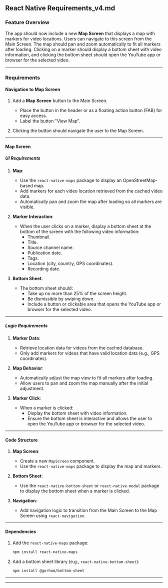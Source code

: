 ## **React Native Requirements_v4.md**

### **Feature Overview**
The app should now include a new **Map Screen** that displays a map with markers for video locations. Users can navigate to this screen from the Main Screen. The map should pan and zoom automatically to fit all markers after loading. Clicking on a marker should display a bottom sheet with video information, and clicking the bottom sheet should open the YouTube app or browser for the selected video.

---

### **Requirements**

#### **Navigation to Map Screen**
1. Add a **Map Screen** button to the Main Screen.
   - Place the button in the header or as a floating action button (FAB) for easy access.
   - Label the button "View Map".

2. Clicking the button should navigate the user to the Map Screen.

---

#### **Map Screen**

##### **UI Requirements**
1. **Map**:
   - Use the `react-native-maps` package to display an OpenStreetMap-based map.
   - Add markers for each video location retrieved from the cached video data.
   - Automatically pan and zoom the map after loading so all markers are visible.

2. **Marker Interaction**:
   - When the user clicks on a marker, display a bottom sheet at the bottom of the screen with the following video information:
     - Thumbnail.
     - Title.
     - Source channel name.
     - Publication date.
     - Tags.
     - Location (city, country, GPS coordinates).
     - Recording date.

3. **Bottom Sheet**:
   - The bottom sheet should:
     - Take up no more than 25% of the screen height.
     - Be dismissible by swiping down.
     - Include a button or clickable area that opens the YouTube app or browser for the selected video.

---

##### **Logic Requirements**
1. **Marker Data**:
   - Retrieve location data for videos from the cached database.
   - Only add markers for videos that have valid location data (e.g., GPS coordinates).

2. **Map Behavior**:
   - Automatically adjust the map view to fit all markers after loading.
   - Allow users to pan and zoom the map manually after the initial adjustment.

3. **Marker Click**:
   - When a marker is clicked:
     - Display the bottom sheet with video information.
     - Ensure the bottom sheet is interactive and allows the user to open the YouTube app or browser for the selected video.

---

#### **Code Structure**
1. **Map Screen**:
   - Create a new `MapScreen` component.
   - Use the `react-native-maps` package to display the map and markers.

2. **Bottom Sheet**:
   - Use the `react-native-bottom-sheet` or `react-native-modal` package to display the bottom sheet when a marker is clicked.

3. **Navigation**:
   - Add navigation logic to transition from the Main Screen to the Map Screen using `react-navigation`.

---

#### **Dependencies**
1. Add the `react-native-maps` package:
   ```bash
   npm install react-native-maps
   ```

2. Add a bottom sheet library (e.g., `react-native-bottom-sheet`):
   ```bash
   npm install @gorhom/bottom-sheet
   ```

---

---